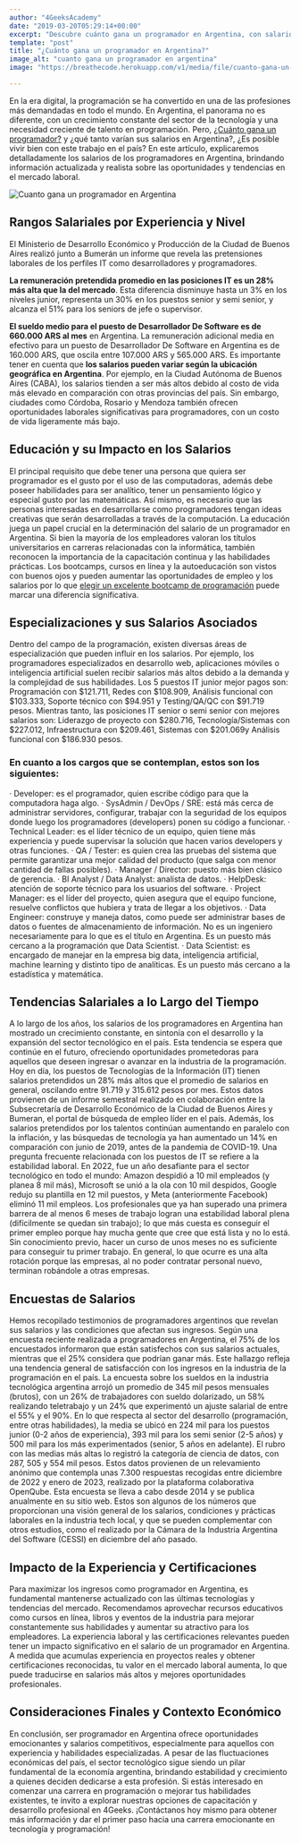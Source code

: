 ```yaml
---
author: "4GeeksAcademy"
date: "2019-03-20T05:29:14+00:00"
excerpt: "Descubre cuánto gana un programador en Argentina, con salarios promedio de 660.000 ARS y un crecimiento constante en el sector tecnológico. Conoce las tendencias y oportunidades en el mercado laboral de programación."
template: "post" 
title: "¿Cuánto gana un programador en Argentina?"
image_alt: "cuanto gana un programador en argentina"
image: "https://breathecode.herokuapp.com/v1/media/file/cuanto-gana-un-programador-jpg"

---
```


En la era digital, la programación se ha convertido en una de las profesiones más demandadas en todo el mundo. En Argentina, el panorama no es diferente, con un crecimiento constante del sector de la tecnología y una necesidad creciente de talento en programación. Pero, [¿Cuánto gana un programador?](https://4geeksacademy.com/es/cuanto-gana-un-programador/cuanto-gana-un-programador) y ¿qué tanto varían sus salarios en Argentina?, ¿Es posible vivir bien con este trabajo en el país? En este artículo, explicaremos detalladamente los salarios de los programadores en Argentina, brindando información actualizada y realista sobre las oportunidades y tendencias en el mercado laboral.

![Cuanto gana un programador en Argentina](https://breathecode.herokuapp.com/v1/media/file/argentina-background-post-jpg?width=400 "Cuanto gana un programador en Argentina")

## Rangos Salariales por Experiencia y Nivel
El Ministerio de Desarrollo Económico y Producción de la Ciudad de Buenos Aires realizó junto a Bumerán un informe que revela las pretensiones laborales de los perfiles IT como desarrolladores y programadores.

**La remuneración pretendida promedio en las posiciones IT es un 28% más alta que la del mercado**. 
Esta diferencia disminuye hasta un 3% en los niveles junior, representa un 30% en los puestos senior y semi senior, y alcanza el 51% para los seniors de jefe o supervisor.

**El sueldo medio para el puesto de Desarrollador De Software es de 660.000 ARS al mes** en Argentina. La remuneración adicional media en efectivo para un puesto de Desarrollador De Software en Argentina es de 160.000 ARS, que oscila entre 107.000 ARS y 565.000 ARS.
Es importante tener en cuenta que **los salarios pueden variar según la ubicación geográfica en Argentina**. Por ejemplo, en la Ciudad Autónoma de Buenos Aires (CABA), los salarios tienden a ser más altos debido al costo de vida más elevado en comparación con otras provincias del país. Sin embargo, ciudades como Córdoba, Rosario y Mendoza también ofrecen oportunidades laborales significativas para programadores, con un costo de vida ligeramente más bajo.
 
## Educación y su Impacto en los Salarios
El principal requisito que debe tener una persona que quiera ser programador es el gusto por el uso de las computadoras, además debe poseer habilidades para ser analítico, tener un pensamiento lógico y especial gusto por las matemáticas. Así mismo, es necesario que las personas interesadas en desarrollarse como programadores tengan ideas creativas que serán desarrolladas a través de la computación.
La educación juega un papel crucial en la determinación del salario de un programador en Argentina. Si bien la mayoría de los empleadores valoran los títulos universitarios en carreras relacionadas con la informática, también reconocen la importancia de la capacitación continua y las habilidades prácticas. Los bootcamps, cursos en línea y la autoeducación son vistos con buenos ojos y pueden aumentar las oportunidades de empleo y los salarios por lo que [elegir un excelente bootcamp de programación](https://4geeksacademy.com/es/bootcamp-de-programacion/bootcamp-de-programacion) puede marcar una diferencia significativa.
 
 
## Especializaciones y sus Salarios Asociados
Dentro del campo de la programación, existen diversas áreas de especialización que pueden influir en los salarios. Por ejemplo, los programadores especializados en desarrollo web, aplicaciones móviles o inteligencia artificial suelen recibir salarios más altos debido a la demanda y la complejidad de sus habilidades.
Los 5 puestos IT junior mejor pagos son: Programación con $121.711, Redes con $108.909, Análisis funcional con $103.333, Soporte técnico con $94.951 y Testing/QA/QC con $91.719 pesos.
Mientras tanto, las posiciones IT senior o semi senior con mejores salarios son: Liderazgo de proyecto con $280.716, Tecnología/Sistemas con $227.012, Infraestructura con $209.461, Sistemas con $201.069y Análisis funcional con $186.930 pesos.
 
### En cuanto a los cargos que se contemplan, estos son los siguientes:
·         Developer: es el programador, quien escribe código para que la computadora haga algo.
·         SysAdmin / DevOps / SRE: está más cerca de administrar servidores, configurar, trabajar con la seguridad de los equipos donde luego los programadores (developers) ponen su código a funcionar.
·         Technical Leader: es el líder técnico de un equipo, quien tiene más experiencia y puede supervisar la solución que hacen varios developers y otras funciones.
·         QA / Tester: es quien crea las pruebas del sistema que permite garantizar una mejor calidad del producto (que salga con menor cantidad de fallas posibles).
·         Manager / Director: puesto más bien clásico de gerencia.
·         BI Analyst / Data Analyst: analista de datos.
·         HelpDesk: atención de soporte técnico para los usuarios del software.
·         Project Manager: es el líder del proyecto, quien asegura que el equipo funcione, resuelve conflictos que hubiera y trata de llegar a los objetivos.
·         Data Engineer: construye y maneja datos, como puede ser administrar bases de datos o fuentes de almacenamiento de información. No es un ingeniero necesariamente para lo que es el título en Argentina. Es un puesto más cercano a la programación que Data Scientist.
·         Data Scientist: es encargado de manejar en la empresa big data, inteligencia artificial, machine learning y distinto tipo de analíticas. Es un puesto más cercano a la estadística y matemática.
 
## Tendencias Salariales a lo Largo del Tiempo
A lo largo de los años, los salarios de los programadores en Argentina han mostrado un crecimiento constante, en sintonía con el desarrollo y la expansión del sector tecnológico en el país. Esta tendencia se espera que continúe en el futuro, ofreciendo oportunidades prometedoras para aquellos que deseen ingresar o avanzar en la industria de la programación.
Hoy en día, los puestos de Tecnologías de la Información (IT) tienen salarios pretendidos un 28% más altos que el promedio de salarios en general, oscilando entre 91.719 y 315.612 pesos por mes. Estos datos provienen de un informe semestral realizado en colaboración entre la Subsecretaría de Desarrollo Económico de la Ciudad de Buenos Aires y Bumeran, el portal de búsqueda de empleo líder en el país.
Además, los salarios pretendidos por los talentos continúan aumentando en paralelo con la inflación, y las búsquedas de tecnología ya han aumentado un 14% en comparación con junio de 2019, antes de la pandemia de COVID-19.
Una pregunta frecuente relacionada con los puestos de IT se refiere a la estabilidad laboral. En 2022, fue un año desafiante para el sector tecnológico en todo el mundo: Amazon despidió a 10 mil empleados (y planea 8 mil más), Microsoft se unió a la ola con 10 mil despidos, Google redujo su plantilla en 12 mil puestos, y Meta (anteriormente Facebook) eliminó 11 mil empleos.
Los profesionales que ya han superado una primera barrera de al menos 6 meses de trabajo logran una estabilidad laboral plena (difícilmente se quedan sin trabajo); lo que más cuesta es conseguir el primer empleo porque hay mucha gente que cree que está lista y no lo está.
Sin conocimiento previo, hacer un curso de unos meses no es suficiente para conseguir tu primer trabajo. En general, lo que ocurre es una alta rotación porque las empresas, al no poder contratar personal nuevo, terminan robándole a otras empresas.
 
 
## Encuestas de Salarios
Hemos recopilado testimonios de programadores argentinos que revelan sus salarios y las condiciones que afectan sus ingresos. Según una encuesta reciente realizada a programadores en Argentina, el 75% de los encuestados informaron que están satisfechos con sus salarios actuales, mientras que el 25% considera que podrían ganar más. Este hallazgo refleja una tendencia general de satisfacción con los ingresos en la industria de la programación en el país.
La encuesta sobre los sueldos en la industria tecnológica argentina arrojó un promedio de 345 mil pesos mensuales (brutos), con un 26% de trabajadores con sueldo dolarizado, un 58% realizando teletrabajo y un 24% que experimentó un ajuste salarial de entre el 55% y el 90%.
En lo que respecta al sector del desarrollo (programación, entre otras habilidades), la media se ubicó en 224 mil para los puestos junior (0-2 años de experiencia), 393 mil para los semi senior (2-5 años) y 500 mil para los más experimentados (senior, 5 años en adelante). El rubro con las medias más altas lo registró la categoría de ciencia de datos, con 287, 505 y 554 mil pesos.
Estos datos provienen de un relevamiento anónimo que contempla unas 7.300 respuestas recogidas entre diciembre de 2022 y enero de 2023, realizado por la plataforma colaborativa OpenQube. Esta encuesta se lleva a cabo desde 2014 y se publica anualmente en su sitio web.
Estos son algunos de los números que proporcionan una visión general de los salarios, condiciones y prácticas laborales en la industria tech local, y que se pueden complementar con otros estudios, como el realizado por la Cámara de la Industria Argentina del Software (CESSI) en diciembre del año pasado.
 
## Impacto de la Experiencia y Certificaciones
Para maximizar los ingresos como programador en Argentina, es fundamental mantenerse actualizado con las últimas tecnologías y tendencias del mercado. Recomendamos aprovechar recursos educativos como cursos en línea, libros y eventos de la industria para mejorar constantemente sus habilidades y aumentar su atractivo para los empleadores.
La experiencia laboral y las certificaciones relevantes pueden tener un impacto significativo en el salario de un programador en Argentina. A medida que acumulas experiencia en proyectos reales y obtener certificaciones reconocidas, tu valor en el mercado laboral aumenta, lo que puede traducirse en salarios más altos y mejores oportunidades profesionales.
 
## Consideraciones Finales y Contexto Económico
En conclusión, ser programador en Argentina ofrece oportunidades emocionantes y salarios competitivos, especialmente para aquellos con experiencia y habilidades especializadas. A pesar de las fluctuaciones económicas del país, el sector tecnológico sigue siendo un pilar fundamental de la economía argentina, brindando estabilidad y crecimiento a quienes deciden dedicarse a esta profesión.
Si estás interesado en comenzar una carrera en programación o mejorar tus habilidades existentes, te invito a explorar nuestras opciones de capacitación y desarrollo profesional en 4Geeks. ¡Contáctanos hoy mismo para obtener más información y dar el primer paso hacia una carrera emocionante en tecnología y programación!
